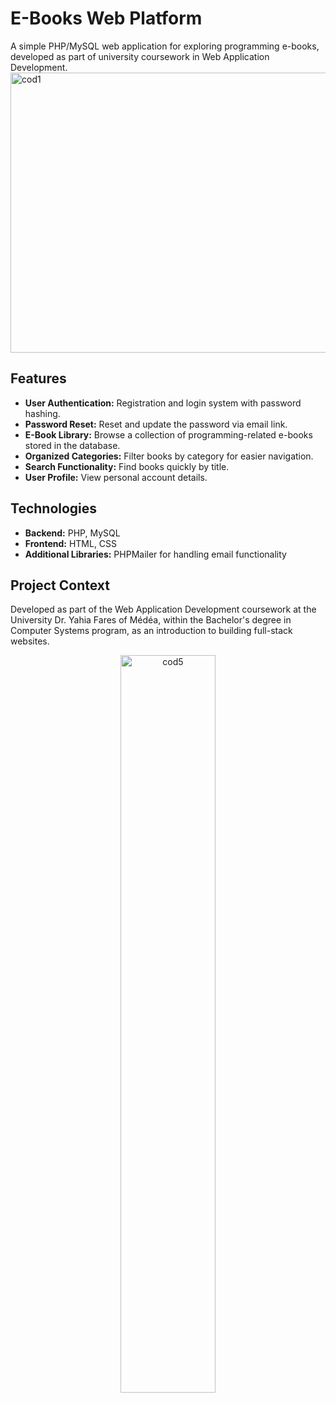 # E-Books Web Platform

A simple PHP/MySQL web application for exploring programming e-books, developed as part of university coursework in Web Application Development.
<img width="934" height="448" alt="cod1" src="https://github.com/user-attachments/assets/1bb014a8-28ce-428b-830a-dafdb2652af3" />

## Features
- **User Authentication:** Registration and login system with password hashing.
- **Password Reset:** Reset and update the password via email link.
- **E-Book Library:** Browse a collection of programming-related e-books stored in the database.
- **Organized Categories:** Filter books by category for easier navigation.
- **Search Functionality:** Find books quickly by title.
- **User Profile:** View personal account details.

## Technologies
- **Backend:** PHP, MySQL
- **Frontend:** HTML, CSS
- **Additional Libraries:** PHPMailer for handling email functionality

## Project Context
Developed as part of the Web Application Development coursework at the University Dr. Yahia Fares of Médéa, within the Bachelor's degree in Computer Systems program, as an introduction to building full-stack websites.

<p align="center">
  <img src="https://github.com/user-attachments/assets/deaf9f46-e7ea-4998-ab14-fbd184328523" alt="cod5" width="55%">
</p>


